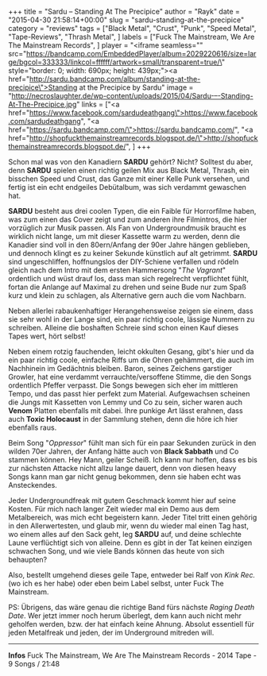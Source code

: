 +++
title = "Sardu – Standing At The Precipice"
author = "Rayk"
date = "2015-04-30 21:58:14+00:00"
slug = "sardu-standing-at-the-precipice"
category = "reviews"
tags = ["Black Metal", "Crust", "Punk", "Speed Metal", "Tape-Reviews", "Thrash Metal", ]
labels = ["Fuck The Mainstream, We Are The Mainstream Records", ]
player = "<iframe seamless=\"\" src=\"https://bandcamp.com/EmbeddedPlayer/album=2029220616/size=large/bgcol=333333/linkcol=ffffff/artwork=small/transparent=true/\" style=\"border: 0; width: 690px; height: 439px;\"><a href=\"http://sardu.bandcamp.com/album/standing-at-the-precipice\">Standing at the Precipice by Sardu</a></iframe>"
image = "http://necroslaughter.de/wp-content/uploads/2015/04/Sardu-–-Standing-At-The-Precipice.jpg"
links = ["<a href=\"https://www.facebook.com/sardudeathgang\">https://www.facebook.com/sardudeathgang</a>", "<a href=\"https://sardu.bandcamp.com/\">https://sardu.bandcamp.com/</a>", "<a href=\"http://shopfuckthemainstreamrecords.blogspot.de/\">http://shopfuckthemainstreamrecords.blogspot.de/</a>", ]
+++

Schon mal was von den Kanadiern **SARDU** gehört? Nicht? Solltest du aber, denn **SARDU** spielen einen richtig geilen Mix aus Black Metal, Thrash, ein bisschen Speed und Crust, das Ganze mit einer Kelle Punk versehen, und fertig ist ein echt endgeiles Debütalbum, was sich verdammt gewaschen hat.

**SARDU** besteht aus drei coolen Typen, die ein Faible für Horrorfilme haben, was zum einen das Cover zeigt und zum anderen ihre Filmintros, die hier vorzüglich zur Musik passen. Als Fan von Undergroundmusik braucht es wirklich nicht lange, um mit dieser Kassette warm zu werden, denn die Kanadier sind voll in den 80ern/Anfang der 90er Jahre hängen geblieben, und dennoch klingt es zu keiner Sekunde künstlich auf alt getrimmt. **SARDU** sind ungeschliffen, hoffnungslos der DIY-Schiene verfallen und rödeln gleich nach dem Intro mit dem ersten Hammersong "_The Vagrant_" ordentlich und wüst drauf los, dass man sich regelrecht verpflichtet fühlt, fortan die Anlange auf Maximal zu drehen und seine Bude nur zum Spaß kurz und klein zu schlagen, als Alternative gern auch die vom Nachbarn.

Neben allerlei rabaukenhaftiger Herangehensweise zeigen sie einem, dass sie sehr wohl in der Lange sind, ein paar richtig coole, lässige Nummern zu schreiben. Alleine die boshaften Schreie sind schon einen Kauf dieses Tapes wert, hört selbst!

Neben einem rotzig fauchenden, leicht okkulten Gesang, gibt's hier und da ein paar richtig coole, einfache Riffs um die Ohren gehämmert, die auch im Nachhinein im Gedächtnis bleiben. Baron, seines Zeichens garstiger Growler, hat eine verdammt verrauchte/versoffene Stimme, die den Songs ordentlich Pfeffer verpasst. Die Songs bewegen sich eher im mittleren Tempo, und das passt hier perfekt zum Material. Aufgewachsen scheinen die Jungs mit Kassetten von Lemmy und Co zu sein, sicher waren auch **Venom** Platten ebenfalls mit dabei. Ihre punkige Art lässt erahnen, dass auch **Toxic Holocaust** in der Sammlung stehen, denn die höre ich hier ebenfalls raus.

Beim Song "_Oppressor_" fühlt man sich für ein paar Sekunden zurück in den wilden 70er Jahren, der Anfang hätte auch von **Black Sabbath** und Co stammen können. Hey Mann, geiler Scheiß. Ich kann nur hoffen, dass es bis zur nächsten Attacke nicht allzu lange dauert, denn von diesen heavy Songs kann man gar nicht genug bekommen, denn sie haben echt was Ansteckendes.

Jeder Undergroundfreak mit gutem Geschmack kommt hier auf seine Kosten. Für mich nach langer Zeit wieder mal ein Demo aus dem Metalbereich, was mich echt begeistern kann. Jeder Titel tritt einen gehörig in den Allerwertesten, und glaub mir, wenn du wieder mal einen Tag hast, wo einem alles auf den Sack geht, leg **SARDU** auf, und deine schlechte Laune verflüchtigt sich von alleine. Denn es gibt in der Tat keinen einzigen schwachen Song, und wie viele Bands können das heute von sich behaupten?

Also, bestellt umgehend dieses geile Tape, entweder bei Ralf von _Kink Rec._ (wo ich es her habe) oder eben beim Label selbst, unter Fuck The Mainstream.

PS: Übrigens, das wäre genau die richtige Band fürs nächste _Raging Death Date_. Wer jetzt immer noch herum überlegt, dem kann auch nicht mehr geholfen werden, bzw. der hat einfach keine Ahnung. Absolut essentiell für jeden Metalfreak und jeden, der im Underground mitreden will.





---
**Infos**
Fuck The Mainstream, We Are The Mainstream Records - 2014
Tape - 9 Songs / 21:48
